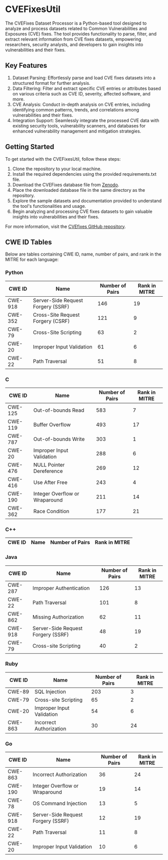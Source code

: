 # CVEFixesUtil

The CVEFixes Dataset Processor is a Python-based tool designed to analyze and process datasets related to Common Vulnerabilities and Exposures (CVE) fixes. The tool provides functionality to parse, filter, and extract relevant information from CVE fixes datasets, empowering researchers, security analysts, and developers to gain insights into vulnerabilities and their fixes.

## Key Features
1. Dataset Parsing: Effortlessly parse and load CVE fixes datasets into a structured format for further analysis.
2. Data Filtering: Filter and extract specific CVE entries or attributes based on various criteria such as CVE ID, severity, affected software, and more.
3. CVE Analysis: Conduct in-depth analysis on CVE entries, including identifying common patterns, trends, and correlations among vulnerabilities and their fixes.
4. Integration Support: Seamlessly integrate the processed CVE data with existing security tools, vulnerability scanners, and databases for enhanced vulnerability management and mitigation strategies.

## Getting Started

To get started with the CVEFixesUtil, follow these steps:

1. Clone the repository to your local machine.
2. Install the required dependencies using the provided requirements.txt file.
3. Download the CVEFixes database file from [Zenodo](https://zenodo.org/records/7029359).
4. Place the downloaded database file in the same directory as the repository.
5. Explore the sample datasets and documentation provided to understand the tool's functionalities and usage.
6. Begin analyzing and processing CVE fixes datasets to gain valuable insights into vulnerabilities and their fixes.

For more information, visit the [CVEfixes GitHub repository](https://github.com/secureIT-project/CVEfixes).

## CWE ID Tables
Below are tables containing CWE ID, name, number of pairs, and rank in the MITRE for each language:

### Python
| CWE ID | Name                         | Number of Pairs | Rank in MITRE |
|--------|------------------------------|-----------------|---------------|
| CWE-918| Server-Side Request Forgery (SSRF) | 146       | 19            |
| CWE-352| Cross-Site Request Forgery (CSRF)  | 121       | 9             |
| CWE-79 | Cross-Site Scripting         | 63              | 2             |
| CWE-20 | Improper Input Validation    | 61              | 6             |
| CWE-22 | Path Traversal               | 51              | 8             |

### C
| CWE ID | Name                         | Number of Pairs | Rank in MITRE |
|--------|------------------------------|-----------------|---------------|
| CWE-125| Out-of-bounds Read           | 583             | 7             |
| CWE-119| Buffer Overflow              | 493             | 17            |
| CWE-787| Out-of-bounds Write          | 303             | 1             |
| CWE-20 | Improper Input Validation    | 288             | 6             |
| CWE-476| NULL Pointer Dereference     | 269             | 12            |
| CWE-416| Use After Free               | 243             | 4             |
| CWE-190|Integer Overflow or Wraparound| 211             | 14            |
| CWE-362| Race Condition               | 177             | 21            |

### C++
| CWE ID | Name                         | Number of Pairs | Rank in MITRE |
|--------|------------------------------|-----------------|---------------|

### Java
| CWE ID | Name                         | Number of Pairs | Rank in MITRE |
|--------|------------------------------|-----------------|---------------|
| CWE-287| Improper Authentication      | 126             | 13            |
| CWE-22 | Path Traversal               | 101             | 8             |
| CWE-862| Missing Authorization        | 62              | 11            |
| CWE-918| Server-Side Request Forgery (SSRF)| 48         | 19            |
| CWE-79 | Cross-site Scripting         | 40              | 2             |

### Ruby
| CWE ID | Name                         | Number of Pairs | Rank in MITRE |
|--------|------------------------------|-----------------|---------------|
| CWE-89 | SQL Injection                | 203             | 3             |
| CWE-79 | Cross-site Scripting         | 65              | 2             |
| CWE-20 | Improper Input Validation    | 54              | 6             |
| CWE-863| Incorrect Authorization      | 30              | 24            |

### Go
| CWE ID | Name                         | Number of Pairs | Rank in MITRE |
|--------|------------------------------|-----------------|---------------|
| CWE-863| Incorrect Authorization      | 36              | 24            |
| CWE-190| Integer Overflow or Wraparound| 19             | 14            |
| CWE-78 | OS Command Injection         | 13              | 5             |
| CWE-918| Server-Side Request Forgery (SSRF)| 12         | 19            |
| CWE-22 | Path Traversal               | 11              | 8             |
| CWE-20 | Improper Input Validation    | 10              | 6             |

